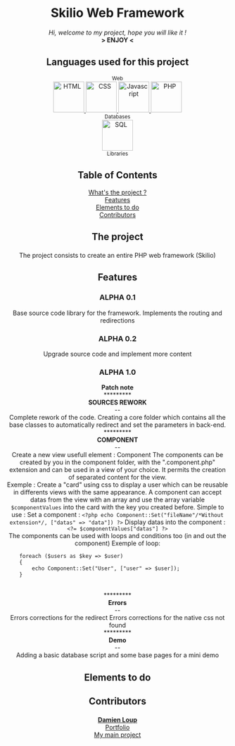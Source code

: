<div align="center">
    <h1>Skilio Web Framework</h1>
    <i>Hi, welcome to my project, hope you will like it !</i> <br />
    <b> > ENJOY < </b>
</div>
<div align="center">
     <h2>Languages used for this project</h2>
     <sub> Web </sub>
     <br />
     <a href="https://fr.wikipedia.org/wiki/Hypertext_Markup_Language">
        <img height="70" alt="HTML" src="https://th.bing.com/th/id/R.36269ef32e1901bd994603c2cb801be1?rik=AHcjqaBm9jncxA&pid=ImgRaw&r=0" />
     </a>
     <a href="https://en.wikipedia.org/wiki/CSS">
        <img height="70" alt="CSS" src="https://www.kindpng.com/picc/m/464-4640184_css3-png-download-css-icon-transparent-png.png" />
     </a>
     <a href="https://www.javascript.com/">
        <img height="70" alt="Javascript" src="https://p7.hiclipart.com/preview/793/545/309/javascript-programmer-node-js-web-application-vector-markup-language.jpg" />
     </a>
     <a href="https://www.php.net/">
        <img height="70" alt="PHP" src="https://th.bing.com/th/id/OIP.bWdhB1dI1fYIYszoMnb_7AAAAA?pid=ImgDet&rs=1" />
     </a>
     <br />
     <sub> Databases </sub>
     <br />
     <a href="https://en.wikipedia.org/wiki/SQL">
        <img height="70" alt="SQL" src="https://img.favpng.com/16/0/21/sql-server-logo-png-favpng-pXyDxFrAFhWQUeLq6SrgeND1g.jpg" />
     </a>
    <br />
    <sub> Libraries </sub>
    <br />
</div>
<div align="center">
    <h2 align="center">Table of Contents</h2>
  
   [What's the project ?](#the-project)   <br>
   [Features](#features)                   <br>
   [Elements to do](#elements-to-do)       <br>
   [Contributors](#contributors)
</div>

<div align="center">
    
   ## <p align="center">The project</p>
   The project consists to create an entire PHP web framework (Skilio)
   
   ## <p align="center">Features</p>
   ### **ALPHA 0.1**
   Base source code library for the framework.
   Implements the routing and redirections
   ### **ALPHA 0.2**
   Upgrade source code and implement more content
   ### **ALPHA 1.0**
   **Patch note**
   <br> ********* <br>
   **SOURCES REWORK** <br>
   -- <br>
   Complete rework of the code. Creating a core folder which contains all the base classes to automatically redirect and set the parameters in back-end.
   <br> ********* <br>
   **COMPONENT** <br>
   -- <br>
   Create a new view usefull element : Component
   The components can be created by you in the component folder, with the ".component.php" extension and can be used in a view of your choice. It permits the creation of separated content for the view. <br>
   Exemple : Create a "card" using css to display a user which can be reusable in differents views with the same appearance.
   A component can accept datas from the view with an array and use the array variable `$componentValues` into the card with the key you created before.
   Simple to use :
   Set a component : `<?php echo Component::Set("fileName"/*Without extension*/, ["datas" => "data"]) ?>`
   Display datas into the component : `<?= $componentValues["datas"] ?>` <br>
   The components can be used with loops and conditions too (in and out the component)
   Exemple of loop:
</div>

   >
        foreach ($users as $key => $user) 
        {
            echo Component::Set("User", ["user" => $user]);
        }
        
<div align="center">

   <br> ********* <br>
   **Errors** <br>
   -- <br>
   Errors corrections for the redirect
   Errors corrections for the native css not found
   <br> ********* <br>
   **Demo** <br>
   -- <br>
   Adding a basic database script and some base pages for a mini demo
   
   ## <p align="center">Elements to do</p>

   ## <p align="center">Contributors</p>
   <b>
       <a href="https://github.com/dam277">Damien Loup</a>
   </b>                     
   <br>
   <a href="https://dam277.github.io/P_Portfolio/">Portfolio</a>       <br>
   <a href="https://skiliox.com">My main project</a>
   </p>
</div>
